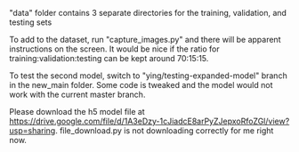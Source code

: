 "data" folder contains 3 separate directories for the training, validation, and testing sets

To add to the dataset, run "capture_images.py" and there will be apparent instructions on the screen. It would be nice if the ratio for training:validation:testing can be kept around 70:15:15.

To test the second model, switch to "ying/testing-expanded-model" branch in the new_main folder. Some code is tweaked and the model would not work with the current master branch.

Please download the h5 model file at https://drive.google.com/file/d/1A3eDzy-1cJiadcE8arPyZJepxoRfoZGl/view?usp=sharing. file_download.py is not downloading correctly for me right now.
